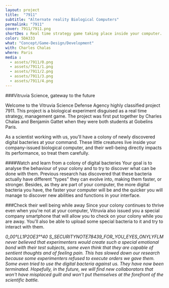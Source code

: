 ```yaml
---
layout: project
title:  "7911"
subtitle: "Alternate reality Biological Computers"
permalink: "7911"
cover: 7911/7911.png
shortDes : Real time strategy game taking place inside your computer.
color: 5DA333
what: "Concept/Game-Design/Development"
with: Charles Chalas
where: Paris
media :
  - assets/7911/0.png
  - assets/7911/1.png
  - assets/7911/2.png
  - assets/7911/3.png
  - assets/7911/4.png
---
```


###Vitruvia Science, gateway to the future

Welcome to the Vitruvia Science Defense Agency highly classified project 7911. This project is a biological experiment disguised as a real time strategy, management game. The project was first put together by Charles Chalas and Benjamin Gattet when they were both students at Gobelins Paris.

As a scientist working with us, you'll have a colony of  newly discovered digital bacteries at your command. These little creatures live inside your company-issued biological computer, and their well-being directly impacts its performance, so treat them carefully.

####Watch and learn from a colony of digital bacteries
Your goal is to analyse the behaviour of your colony and to try to discover what can be done with them. Previous research has discovered that these bacteria actually have different "types" they can evolve into, making them faster, or stronger.
Besides, as they are part of your computer, the more digital bacteria you have, the faster your computer will be and the quicker you will manage to discover new abilities and functions in your interface.

###Check their well being while away
Since your colony continues to thrive even when you're not at your computer, Vitruvia also issued you a special company smartphone that will allow you to check on your colony while you are away. You'll also be able to upload some special bacteria to it and try to interact with them.

*_0_00°LL1P2OE3°°40 S_SECURITYNOTE78439_FOR_YOU_EYES_ONYLYFLM_ never believed that experimenters would create such a special emotional bond with their test subjects, some even think that they are capable of sentient thoughts and of feeling pain.
This has slowed down our research because some experimenters refused to execute orders we gave them. Some even tried to use the digital bacteria against us. They have now been terminated.
Hopefully, in the future, we will find new collaborators that won't have misplaced guilt and won't put themselves at the forefront of the scientific battle.*
